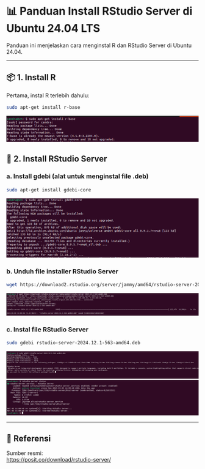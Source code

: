 # 📊 Panduan Install RStudio Server di Ubuntu 24.04 LTS

Panduan ini menjelaskan cara menginstal R dan RStudio Server di Ubuntu 24.04.

---

## 📦 1. Install R

Pertama, instal R terlebih dahulu:
```bash
sudo apt-get install r-base
```

![Install R](images/Rstudio1.png)


## 🔧 2. Install RStudio Server

### a. Install gdebi (alat untuk menginstal file .deb)
```bash
sudo apt-get install gdebi-core
```

![Install gdebi](images/Rstudio2.png)

### b. Unduh file installer RStudio Server
```bash
wget https://download2.rstudio.org/server/jammy/amd64/rstudio-server-2024.12.1-563-amd64.deb
```
![Download RStudio](images/Rstudio3.png)

### c. Instal file RStudio Server
```bash
sudo gdebi rstudio-server-2024.12.1-563-amd64.deb
```
![Install RStudio Server](images/Rstudio4.png)
![Install RStudio Server](images/Rstudio5.png)

---

## 🔗 Referensi

Sumber resmi:  
https://posit.co/download/rstudio-server/
